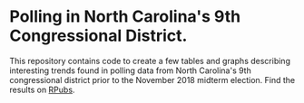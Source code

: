 # Polling in North Carolina's 9th Congressional District.
This repository contains code to create a few tables and graphs describing interesting trends found in polling data from North Carolina's 9th congressional district prior to the November 2018 midterm election. Find the results on [RPubs](http://rpubs.com/AdeLoera/nc-9th-polling). 
